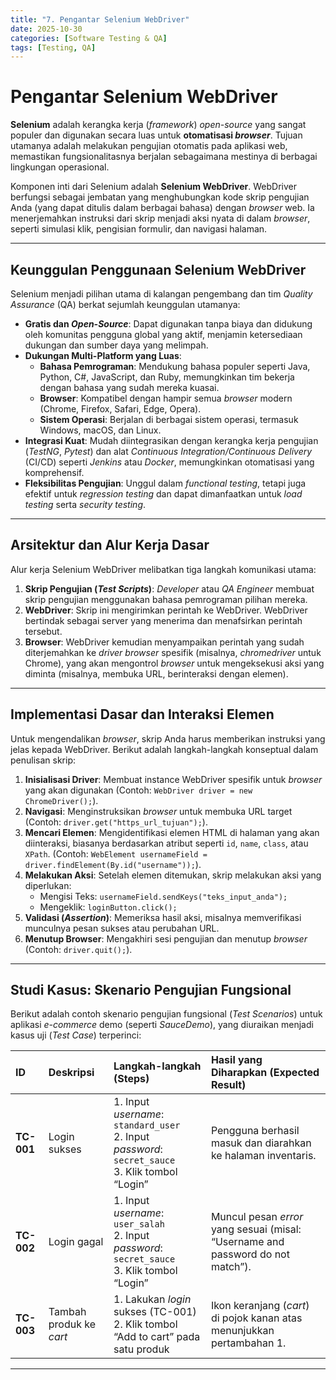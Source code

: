 ```yaml
---
title: "7. Pengantar Selenium WebDriver"
date: 2025-10-30
categories: [Software Testing & QA]
tags: [Testing, QA]
---
```


# Pengantar Selenium WebDriver

**Selenium** adalah kerangka kerja (*framework*) *open-source* yang sangat populer dan digunakan secara luas untuk **otomatisasi *browser***. Tujuan utamanya adalah melakukan pengujian otomatis pada aplikasi web, memastikan fungsionalitasnya berjalan sebagaimana mestinya di berbagai lingkungan operasional.

Komponen inti dari Selenium adalah **Selenium WebDriver**. WebDriver berfungsi sebagai jembatan yang menghubungkan kode skrip pengujian Anda (yang dapat ditulis dalam berbagai bahasa) dengan *browser* web. Ia menerjemahkan instruksi dari skrip menjadi aksi nyata di dalam *browser*, seperti simulasi klik, pengisian formulir, dan navigasi halaman.

---

## Keunggulan Penggunaan Selenium WebDriver

Selenium menjadi pilihan utama di kalangan pengembang dan tim *Quality Assurance* (QA) berkat sejumlah keunggulan utamanya:

* **Gratis dan *Open-Source***: Dapat digunakan tanpa biaya dan didukung oleh komunitas pengguna global yang aktif, menjamin ketersediaan dukungan dan sumber daya yang melimpah.
* **Dukungan Multi-Platform yang Luas**:
    * **Bahasa Pemrograman**: Mendukung bahasa populer seperti Java, Python, C#, JavaScript, dan Ruby, memungkinkan tim bekerja dengan bahasa yang sudah mereka kuasai.
    * **Browser**: Kompatibel dengan hampir semua *browser* modern (Chrome, Firefox, Safari, Edge, Opera).
    * **Sistem Operasi**: Berjalan di berbagai sistem operasi, termasuk Windows, macOS, dan Linux.
* **Integrasi Kuat**: Mudah diintegrasikan dengan kerangka kerja pengujian (*TestNG*, *Pytest*) dan alat *Continuous Integration/Continuous Delivery* (CI/CD) seperti *Jenkins* atau *Docker*, memungkinkan otomatisasi yang komprehensif.
* **Fleksibilitas Pengujian**: Unggul dalam *functional testing*, tetapi juga efektif untuk *regression testing* dan dapat dimanfaatkan untuk *load testing* serta *security testing*.

---

## Arsitektur dan Alur Kerja Dasar

Alur kerja Selenium WebDriver melibatkan tiga langkah komunikasi utama:

1.  **Skrip Pengujian (*Test Scripts*)**: *Developer* atau *QA Engineer* membuat skrip pengujian menggunakan bahasa pemrograman pilihan mereka.
2.  **WebDriver**: Skrip ini mengirimkan perintah ke WebDriver. WebDriver bertindak sebagai server yang menerima dan menafsirkan perintah tersebut.
3.  **Browser**: WebDriver kemudian menyampaikan perintah yang sudah diterjemahkan ke *driver browser* spesifik (misalnya, *chromedriver* untuk Chrome), yang akan mengontrol *browser* untuk mengeksekusi aksi yang diminta (misalnya, membuka URL, berinteraksi dengan elemen).

---

## Implementasi Dasar dan Interaksi Elemen

Untuk mengendalikan *browser*, skrip Anda harus memberikan instruksi yang jelas kepada WebDriver. Berikut adalah langkah-langkah konseptual dalam penulisan skrip:

1.  **Inisialisasi Driver**: Membuat instance WebDriver spesifik untuk *browser* yang akan digunakan (Contoh: `WebDriver driver = new ChromeDriver();`).
2.  **Navigasi**: Menginstruksikan *browser* untuk membuka URL target (Contoh: `driver.get("https_url_tujuan");`).
3.  **Mencari Elemen**: Mengidentifikasi elemen HTML di halaman yang akan diinteraksi, biasanya berdasarkan atribut seperti `id`, `name`, `class`, atau `XPath`. (Contoh: `WebElement usernameField = driver.findElement(By.id("username"));`).
4.  **Melakukan Aksi**: Setelah elemen ditemukan, skrip melakukan aksi yang diperlukan:
    * Mengisi Teks: `usernameField.sendKeys("teks_input_anda");`
    * Mengeklik: `loginButton.click();`
5.  **Validasi (*Assertion*)**: Memeriksa hasil aksi, misalnya memverifikasi munculnya pesan sukses atau perubahan URL.
6.  **Menutup Browser**: Mengakhiri sesi pengujian dan menutup *browser* (Contoh: `driver.quit();`).

---

## Studi Kasus: Skenario Pengujian Fungsional

Berikut adalah contoh skenario pengujian fungsional (*Test Scenarios*) untuk aplikasi *e-commerce* demo (seperti *SauceDemo*), yang diuraikan menjadi kasus uji (*Test Case*) terperinci:

| ID | Deskripsi | Langkah-langkah (Steps) | Hasil yang Diharapkan (Expected Result) |
| :--- | :--- | :--- | :--- |
| **TC-001** | Login sukses | 1. Input *username*: `standard_user`<br>2. Input *password*: `secret_sauce`<br>3. Klik tombol “Login” | Pengguna berhasil masuk dan diarahkan ke halaman inventaris. |
| **TC-002** | Login gagal | 1. Input *username*: `user_salah`<br>2. Input *password*: `secret_sauce`<br>3. Klik tombol “Login” | Muncul pesan *error* yang sesuai (misal: “Username and password do not match”). |
| **TC-003** | Tambah produk ke *cart* | 1. Lakukan *login* sukses (TC-001)<br>2. Klik tombol “Add to cart” pada satu produk | Ikon keranjang (*cart*) di pojok kanan atas menunjukkan pertambahan 1. |

---
